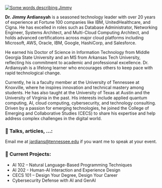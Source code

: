 <a href="https://git.io/typing-svg">
  <img src="https://readme-typing-svg.demolab.com?font=Fira+Code&duration=2500&pause=1000&color=198A1B&width=435&lines=Technology+Educator+and+Practitionerr;Trusted+Advisor+Consultant;Public+Speaker;Technologist+and+Facilitator;Mentorship+and+Community+Service;" alt="Some words describing Jimmy" />
</a>



**Dr. Jimmy Ardiansyah** is a seasoned technology leader with over 20 years of experience at Fortune 100 companies like IBM, UnitedHealthcare, and Cigna. He has excelled in roles such as Database Administrator, Networking Engineer, Systems Architect, and Multi-Cloud Computing Architect, and holds advanced certifications across major cloud platforms including Microsoft, AWS, Oracle, IBM, Google, HashiCorp, and Salesforce.

He earned his Doctor of Science in Information Technology from Middle Georgia State University and an MS from Arkansas Tech University, reflecting his commitment to academic and professional excellence. Dr. Ardiansyah is a lifelong learner who encourages others to keep pace with rapid technological change.

Currently, he is a faculty member at the University of Tennessee at Knoxville, where he inspires innovation and technical mastery among students. He has also taught at the University of Texas at Austin and the University of Virginia in the past. His interests include applied quantum computing, AI, cloud computing, cybersecurity, and technology consulting. Driven by a passion for emerging technologies, he joined the College of Emerging and Collaborative Studies (CECS) to share his expertise and help address complex challenges in the digital world.


### 🎤 Talks, articles, ...:

<p>
Email me at <a href="beckerlisa93&commat;gmail.com">jardians&commat;tennessee.edu</a> if you want me to speak at your event.
</p>

<h3>🚀 Current Projects:</h3>
<ul>
  
  <li>AI 102 – Natural Language-Based Programming Techniques</li>
  <li>AI 202 - Human-AI Interaction and Experience Design</li>
  <li>CECS 101 – Design Your Degree, Design Your Career</li>
  <li>Cybersecurity Defense with AI and GenAI</li>

</ul>

